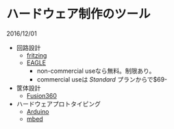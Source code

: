 # ハードウェア制作のツール

2016/12/01

- 回路設計
    - [fritzing](http://fritzing.org/)
    - [EAGLE](https://cadsoft.io/)
        - non-commercial useなら無料。制限あり。
        - commercial useは *Standard* プランからで$69-
- 筐体設計
    - [Fusion360](http://www.autodesk.co.jp/products/fusion-360/)
- ハードウェアプロトタイピング
    - [Arduino](http://www.arduino.org/)
    - [mbed](https://www.mbed.com/)
